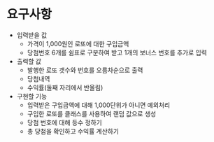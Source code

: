 # 요구사항
- 입력받을 값
  - 가격이 1,000원인 로또에 대한 구입금액
  - 당첨번호 6개를 쉼표로 구분하여 받고 1개의 보너스 번호를 추가로 입력
- 출력할 값
  - 발행한 로또 갯수와 번호를 오름차순으로 출력
  - 당첨내역
  - 수익률(둘째 자리에서 반올림)
- 구현할 기능
  - 입력받은 구입금액에 대해 1,000단위가 아니면 예외처리
  - 구입한 로또를 클래스를 사용하여 랜덤 값으로 생성
  - 당첨 번호에 대해 등수 정하기
  - 총 당첨을 확인하고 수익률 계산하기